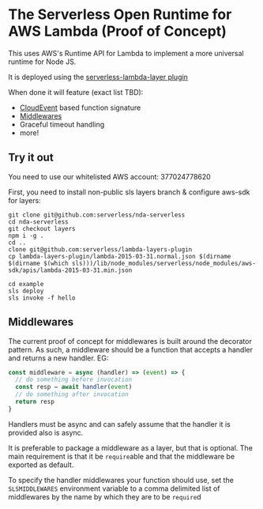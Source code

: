 # The Serverless Open Runtime for AWS Lambda (Proof of Concept)

This uses AWS's Runtime API for Lambda to implement a more universal runtime for Node JS.

It is deployed using the [serverless-lambda-layer plugin](https://github.com/serverless/lambda-layers-plugin)

When done it will feature (exact list TBD):
 * [CloudEvent](https://cloudevents.io/) based function signature
 * [Middlewares](#Middlewares)
 * Graceful timeout handling
 * more!

## Try it out
You need to use our whitelisted AWS account: 377024778620

First, you need to install non-public sls layers branch & configure aws-sdk for layers:
```shell
git clone git@github.com:serverless/nda-serverless
cd nda-serverless
git checkout layers
npm i -g .
cd ..
clone git@github.com:serverless/lambda-layers-plugin
cp lambda-layers-plugin/lambda-2015-03-31.normal.json $(dirname $(dirname $(which sls)))/lib/node_modules/serverless/node_modules/aws-sdk/apis/lambda-2015-03-31.min.json
```

```shell
cd example
sls deploy
sls invoke -f hello
```

## Middlewares
The current proof of concept for middlewares is built around the decorator pattern. As such, a
middleware should be a function that accepts a handler and returns a new handler. EG:
```javascript
const middleware = async (handler) => (event) => {
  // do something before invocation
  const resp = await handler(event)
  // do something after invocation
  return resp
}
```

Handlers must be async and can safely assume that the handler it is provided also is async.

It is preferable to package a middleware as a layer, but that is optional. The main requirement is
that it be `require`able and that the middleware be exported as default.

To specify the handler middlewares your function should use, set the `SLSMIDDLEWARES` environment
variable to a comma delimited list of middlewares by the name by which they are to be `require`d
